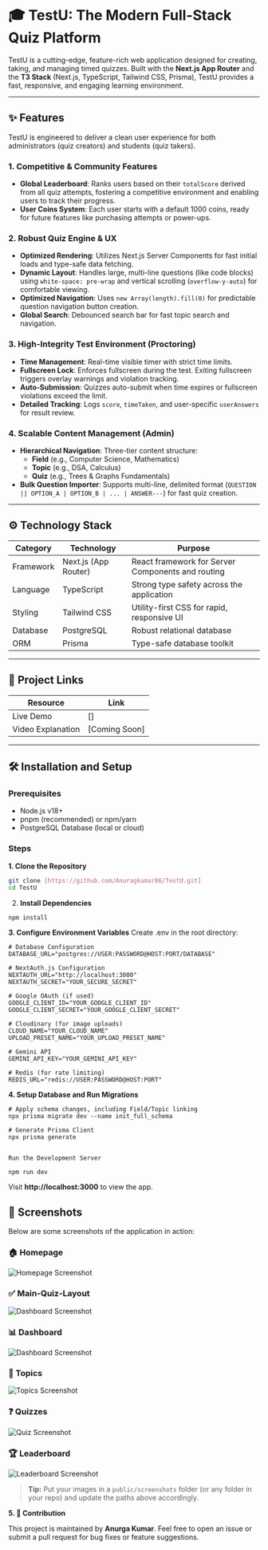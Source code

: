 # 🎓 TestU: The Modern Full-Stack Quiz Platform

TestU is a cutting-edge, feature-rich web application designed for creating, taking, and managing timed quizzes. Built with the **Next.js App Router** and the **T3 Stack** (Next.js, TypeScript, Tailwind CSS, Prisma), TestU provides a fast, responsive, and engaging learning environment.

---

## ✨ Features

TestU is engineered to deliver a clean user experience for both administrators (quiz creators) and students (quiz takers).

### 1. Competitive & Community Features
- **Global Leaderboard**: Ranks users based on their `totalScore` derived from all quiz attempts, fostering a competitive environment and enabling users to track their progress.
- **User Coins System**: Each user starts with a default 1000 coins, ready for future features like purchasing attempts or power-ups.

### 2. Robust Quiz Engine & UX
- **Optimized Rendering**: Utilizes Next.js Server Components for fast initial loads and type-safe data fetching.
- **Dynamic Layout**: Handles large, multi-line questions (like code blocks) using `white-space: pre-wrap` and vertical scrolling (`overflow-y-auto`) for comfortable viewing.
- **Optimized Navigation**: Uses `new Array(length).fill(0)` for predictable question navigation button creation.
- **Global Search**: Debounced search bar for fast topic search and navigation.

### 3. High-Integrity Test Environment (Proctoring)
- **Time Management**: Real-time visible timer with strict time limits.
- **Fullscreen Lock**: Enforces fullscreen during the test. Exiting fullscreen triggers overlay warnings and violation tracking.
- **Auto-Submission**: Quizzes auto-submit when time expires or fullscreen violations exceed the limit.
- **Detailed Tracking**: Logs `score`, `timeTaken`, and user-specific `userAnswers` for result review.

### 4. Scalable Content Management (Admin)
- **Hierarchical Navigation**: Three-tier content structure:
  - **Field** (e.g., Computer Science, Mathematics)
  - **Topic** (e.g., DSA, Calculus)
  - **Quiz** (e.g., Trees & Graphs Fundamentals)
- **Bulk Question Importer**: Supports multi-line, delimited format (`QUESTION || OPTION_A | OPTION_B | ... | ANSWER---`) for fast quiz creation.

---

## ⚙️ Technology Stack

| Category    | Technology        | Purpose                                                 |
|------------|-----------------|---------------------------------------------------------|
| Framework  | Next.js (App Router) | React framework for Server Components and routing      |
| Language   | TypeScript       | Strong type safety across the application             |
| Styling    | Tailwind CSS     | Utility-first CSS for rapid, responsive UI            |
| Database   | PostgreSQL       | Robust relational database                             |
| ORM        | Prisma           | Type-safe database toolkit                              |

---

## 🔗 Project Links

| Resource          | Link |
|------------------|------|
| Live Demo        | [] |
| Video Explanation| [Coming Soon]    |

---

## 🛠️ Installation and Setup

### Prerequisites
- Node.js v18+
- pnpm (recommended) or npm/yarn
- PostgreSQL Database (local or cloud)

### Steps

**1. Clone the Repository**
```bash
git clone [https://github.com/Anuragkumar86/TestU.git]
cd TestU
```

2. **Install Dependencies**
```
npm install
```

**3. Configure Environment Variables**
Create .env in the root directory:
```
# Database Configuration
DATABASE_URL="postgres://USER:PASSWORD@HOST:PORT/DATABASE"

# NextAuth.js Configuration
NEXTAUTH_URL="http://localhost:3000"
NEXTAUTH_SECRET="YOUR_SECURE_SECRET"

# Google OAuth (if used)
GOOGLE_CLIENT_ID="YOUR_GOOGLE_CLIENT_ID"
GOOGLE_CLIENT_SECRET="YOUR_GOOGLE_CLIENT_SECRET"

# Cloudinary (for image uploads)
CLOUD_NAME="YOUR_CLOUD_NAME"
UPLOAD_PRESET_NAME="YOUR_UPLOAD_PRESET_NAME"

# Gemini API
GEMINI_API_KEY="YOUR_GEMINI_API_KEY"

# Redis (for rate limiting)
REDIS_URL="redis://USER:PASSWORD@HOST:PORT"
```


**4.  Setup Database and Run Migrations**
```
# Apply schema changes, including Field/Topic linking
npx prisma migrate dev --name init_full_schema

# Generate Prisma Client
npx prisma generate


Run the Development Server

npm run dev
```

Visit **http://localhost:3000**
 to view the app.

## 📸 Screenshots

Below are some screenshots of the application in action:

### 🏠 Homepage  
![Homepage Screenshot](./public/homepage.png)

### ✅ Main-Quiz-Layout  
![Dashboard Screenshot](./public/main_quiz.png)

### 📊 Dashboard  
![Dashboard Screenshot](./public/dashboard.png)

### 📝 Topics  
![Topics Screenshot](./public/all_topics.png)

### ❓ Quizzes  
![Quiz Screenshot](./public/quiz.png)

### 🏆 Leaderboard  
![Leaderboard Screenshot](./public/leaderboard.png)

> **Tip:** Put your images in a `public/screenshots` folder (or any folder in your repo) and update the paths above accordingly.


**5. 🤝 Contribution**

This project is maintained by **Anurga Kumar**.
Feel free to open an issue or submit a pull request for bug fixes or feature suggestions.
